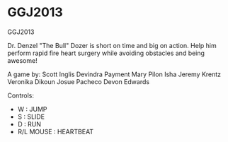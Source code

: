 GGJ2013
=======

GGJ2013

Dr. Denzel "The Bull" Dozer is short on time and big on action. 
Help him perform rapid fire heart surgery while avoiding obstacles and being awesome!

A game by:
Scott Inglis
Devindra Payment
Mary Pilon
Isha
Jeremy Krentz
Veronika Dikoun
Josue Pacheco
Devon Edwards

Controls:
- W : JUMP
- S : SLIDE
- D : RUN
- R/L MOUSE : HEARTBEAT
